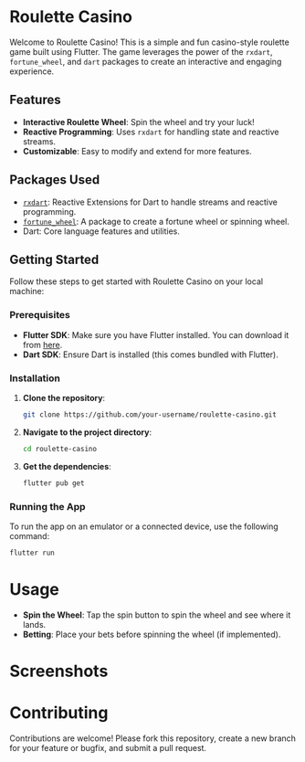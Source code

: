 # Roulette Casino

Welcome to Roulette Casino! This is a simple and fun casino-style roulette game built using Flutter. The game leverages the power of the `rxdart`, `fortune_wheel`, and `dart` packages to create an interactive and engaging experience.

## Features

- **Interactive Roulette Wheel**: Spin the wheel and try your luck!
- **Reactive Programming**: Uses `rxdart` for handling state and reactive streams.
- **Customizable**: Easy to modify and extend for more features.

## Packages Used

- [`rxdart`](https://pub.dev/packages/rxdart): Reactive Extensions for Dart to handle streams and reactive programming.
- [`fortune_wheel`](https://pub.dev/packages/fortune_wheel): A package to create a fortune wheel or spinning wheel.
- Dart: Core language features and utilities.

## Getting Started

Follow these steps to get started with Roulette Casino on your local machine:

### Prerequisites

- **Flutter SDK**: Make sure you have Flutter installed. You can download it from [here](https://flutter.dev/docs/get-started/install).
- **Dart SDK**: Ensure Dart is installed (this comes bundled with Flutter).

### Installation

1. **Clone the repository**:
    ```bash
    git clone https://github.com/your-username/roulette-casino.git
    ```
2. **Navigate to the project directory**:
    ```bash
    cd roulette-casino
    ```
3. **Get the dependencies**:
    ```bash
    flutter pub get
    ```

### Running the App

To run the app on an emulator or a connected device, use the following command:

```bash
flutter run
```

# Usage
- **Spin the Wheel**: Tap the spin button to spin the wheel and see where it lands.
- **Betting**: Place your bets before spinning the wheel (if implemented).

# Screenshots


# Contributing
Contributions are welcome! Please fork this repository, create a new branch for your feature or bugfix, and submit a pull request.
